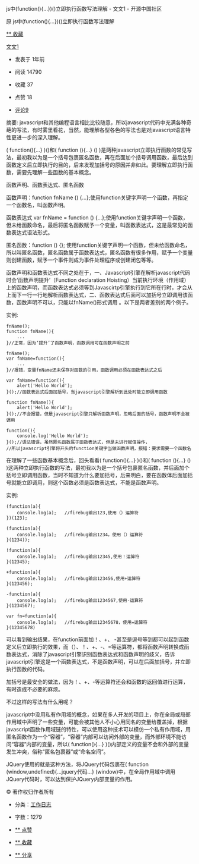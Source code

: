 js中(function(){…})()立即执行函数写法理解 - 文文1 - 开源中国社区

 原 js中(function(){…})()立即执行函数写法理解

 [**   收藏](js中(function(){…})()立即执行函数写法理解%20-%20文文1%20-%20开源中国社区.md#)

 [文文1](https://my.oschina.net/u/2331760/home)

- 发表于 1年前

- 阅读 14790

- 收藏 37

- 点赞 18

- [评论9](https://my.oschina.net/u/2331760/blog/468672?p={{currentPage+1}}#comment-list)

摘要: javascript和其他编程语言相比比较随意，所以javascript代码中充满各种奇葩的写法，有时雾里看花，当然，能理解各型各色的写法也是对javascript语言特性更进一步的深入理解。

( function(){…} )()和( function (){…} () )是两种javascript立即执行函数的常见写法，最初我以为是一个括号包裹匿名函数，再在后面加个括号调用函数，最后达到函数定义后立即执行的目的，后来发现加括号的原因并非如此。要理解立即执行函数，需要先理解一些函数的基本概念。

函数声明、函数表达式、匿名函数

函数声明：function fnName () {…};使用function关键字声明一个函数，再指定一个函数名，叫函数声明。

函数表达式 var fnName = function () {…};使用function关键字声明一个函数，但未给函数命名，最后将匿名函数赋予一个变量，叫函数表达式，这是最常见的函数表达式语法形式。

匿名函数：function () {}; 使用function关键字声明一个函数，但未给函数命名，所以叫匿名函数，匿名函数属于函数表达式，匿名函数有很多作用，赋予一个变量则创建函数，赋予一个事件则成为事件处理程序或创建闭包等等。

函数声明和函数表达式不同之处在于，一、Javascript引擎在解析javascript代码时会‘函数声明提升’（Function declaration Hoisting）当前执行环境（作用域）上的函数声明，而函数表达式必须等到Javascirtp引擎执行到它所在行时，才会从上而下一行一行地解析函数表达式，二、函数表达式后面可以加括号立即调用该函数，函数声明不可以，只能以fnName()形式调用 。以下是两者差别的两个例子。

实例:

	fnName();
	function fnName(){
	    ...
	}//正常，因为‘提升’了函数声明，函数调用可在函数声明之前

	fnName();
	var fnName=function(){
	    ...
	}//报错，变量fnName还未保存对函数的引用，函数调用必须在函数表达式之后

	var fnName=function(){
	    alert('Hello World');
	}();//函数表达式后面加括号，当javascript引擎解析到此处时能立即调用函数

	function fnName(){
	    alert('Hello World');
	}();//不会报错，但是javascript引擎只解析函数声明，忽略后面的括号，函数声明不会被调用

	function(){
	    console.log('Hello World');
	}();//语法错误，虽然匿名函数属于函数表达式，但是未进行赋值操作，
	//所以javascript引擎将开头的function关键字当做函数声明，报错：要求需要一个函数名

在理解了一些函数基本概念后，回头看看( function(){…} )()和( function (){…} () )这两种立即执行函数的写法，最初我以为是一个括号包裹匿名函数，并后面加个括号立即调用函数，当时不知道为什么要加括号，后来明白，要在函数体后面加括号就能立即调用，则这个函数必须是函数表达式，不能是函数声明。

实例:

	(function(a){
	    console.log(a);   //firebug输出123,使用（）运算符
	})(123);

	(function(a){
	    console.log(a);   //firebug输出1234，使用（）运算符
	}(1234));

	!function(a){
	    console.log(a);   //firebug输出12345,使用！运算符
	}(12345);

	+function(a){
	    console.log(a);   //firebug输出123456,使用+运算符
	}(123456);

	-function(a){
	    console.log(a);   //firebug输出1234567,使用-运算符
	}(1234567);

	var fn=function(a){
	    console.log(a);   //firebug输出12345678，使用=运算符
	}(12345678)

可以看到输出结果，在function前面加！、+、 -甚至是逗号等到都可以起到函数定义后立即执行的效果，而（）、！、+、-、=等运算符，都将函数声明转换成函数表达式，消除了javascript引擎识别函数表达式和函数声明的歧义，告诉javascript引擎这是一个函数表达式，不是函数声明，可以在后面加括号，并立即执行函数的代码。

加括号是最安全的做法，因为！、+、-等运算符还会和函数的返回值进行运算，有时造成不必要的麻烦。

不过这样的写法有什么用呢？

javascript中没用私有作用域的概念，如果在多人开发的项目上，你在全局或局部作用域中声明了一些变量，可能会被其他人不小心用同名的变量给覆盖掉，根据javascript函数作用域链的特性，可以使用这种技术可以模仿一个私有作用域，用匿名函数作为一个“容器”，“容器”内部可以访问外部的变量，而外部环境不能访问“容器”内部的变量，所以( function(){…} )()内部定义的变量不会和外部的变量发生冲突，俗称“匿名包裹器”或“命名空间”。

JQuery使用的就是这种方法，将JQuery代码包裹在( function (window,undefined){…jquery代码…} (window)中，在全局作用域中调用JQuery代码时，可以达到保护JQuery内部变量的作用。

 © 著作权归作者所有

- 分类：[工作日志](https://my.oschina.net/u/2331760/blog?catalog=3280435)

- 字数：1279

- [**   点赞](js中(function(){…})()立即执行函数写法理解%20-%20文文1%20-%20开源中国社区.md#)

- [**   收藏](js中(function(){…})()立即执行函数写法理解%20-%20文文1%20-%20开源中国社区.md#)

- [** 分享](js中(function(){…})()立即执行函数写法理解%20-%20文文1%20-%20开源中国社区.md#)